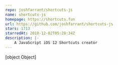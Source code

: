 ```yaml
---
repo: joshfarrant/shortcuts-js
name: shortcuts-js
homepage: https://shortcuts.fun
url: https://github.com/joshfarrant/shortcuts-js
stars: 1713
starredAt: 2018-12-02T05:28:34Z
description: |-
    A JavaScript iOS 12 Shortcuts creator
---
```


[object Object]
